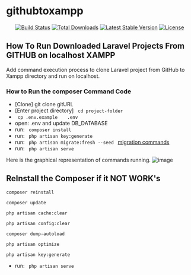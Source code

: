 # githubtoxampp

<p align="center">
<a href="https://travis-ci.org/laravel/framework"><img src="https://travis-ci.org/laravel/framework.svg" alt="Build Status"></a>
<a href="https://packagist.org/packages/laravel/framework"><img src="https://img.shields.io/packagist/dt/laravel/framework" alt="Total Downloads"></a>
<a href="https://packagist.org/packages/laravel/framework"><img src="https://img.shields.io/packagist/v/laravel/framework" alt="Latest Stable Version"></a>
<a href="https://packagist.org/packages/laravel/framework"><img src="https://img.shields.io/packagist/l/laravel/framework" alt="License"></a>
</p>

## How To Run Downloaded Laravel Projects From GITHUB on localhost XAMPP

Add command execution process to clone Laravel project from GitHub to Xampp directory and run on localhost.


### How to Run the composer Command Code

- [Clone] git clone gitURL 
- [Enter project directory] <code> cd project-folder </code>
-  <code> cp .env.example </code> &nbsp; <code> .env </code>
- open: .env and update DB_DATABASE
- run: <code> composer install </code>
- run: <code> php artisan key:generate </code>
- run: <code> php artisan migrate:fresh --seed </code>  <a href="https://laravel.com/docs/10.x/migrations" alt="migration commands">migration commands </a>
- run: <code> php artisan serve </code>

Here is the graphical representation of commands running.
![image](https://github.com/prolinkz/githubtoxampp/assets/45316278/8d6b20a0-e8b4-4169-9e15-ec44db776638)





## ReInstall the Composer if it NOT WORK's 

```
composer reinstall
```

<p>  </p>

```
composer update
```

<p>  </p>

```
php artisan cache:clear
```

```
php artisan config:clear
```

<p>  </p>


```
composer dump-autoload
```

<p>  </p>

```
php artisan optimize
```
<p>  </p>

```
php artisan key:generate
```

<p>  </p>

- run: <code> php artisan serve </code>

